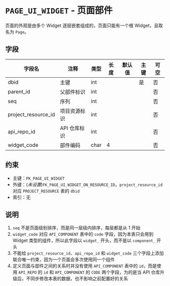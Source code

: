 # `PAGE_UI_WIDGET` - 页面部件

页面的外观是由多个 Widget 逐层嵌套组成的，页面只能有一个根 Widget，且取名为 `Page`。

## 字段

| 字段名              | 注释         | 类型 | 长度 | 默认值 | 主键 | 可空 |
| ------------------- | ------------ | ---- | ---- | ------ | ---- | ---- |
| dbid                | 主键         | int  |      |        | 是   | 否   |
| parent_id           | 父部件标识   | int  |      |        |      | 否   |
| seq                 | 序列         | int  |      |        |      | 否   |
| project_resource_id | 项目资源标识 | int  |      |        |      | 否   |
| api_repo_id         | API 仓库标识 | int  |      |        |      | 否   |
| widget_code         | 部件编码     | char | 4    |        |      | 否   |

## 约束

* 主键：`PK_PAGE_UI_WIDGET`
* 外键：(*未设置*)`FK_PAGE_UI_WIDGET_ON_RESOURCE_ID`，`project_resource_id` 对应 `PROJECT_RESOURCE` 表的 `dbid`
* 索引：无

## 说明

1. `seq` 不是页面级别排序，而是同一层级内排序，每层都是从 1 开始
2. `widget_code` 对应 `API_COMPONENT` 表中的 `code` 字段，因为本表只会用到 Widget 类型的组件，所以此字段以 `widget_` 开头，而不是以 `component_` 开头
3. 不能给 `project_resource_id`、`api_repo_id` 和 `widget_code` 三个字段上添加联合唯一约束，因为一个页面会多次使用同一个组件
4. 定义页面与部件之间的关系时并没有使用 `API_COMPONENT` 表中的 `id`，而是使用 `API_REPO` 的 `id` 和 `API_COMPONENT` 的 `CODE` 两个字段，为的是当 API 仓库升级后，不同步修改本表的数据，也不影响之前配置好的关系
